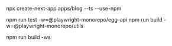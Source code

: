 npx create-next-app apps/blog --ts --use-npm

npm run test -w=@playwright-monorepo/egg-api
npm run build -w=@playwright-monorepo/utils

npm run build -ws


